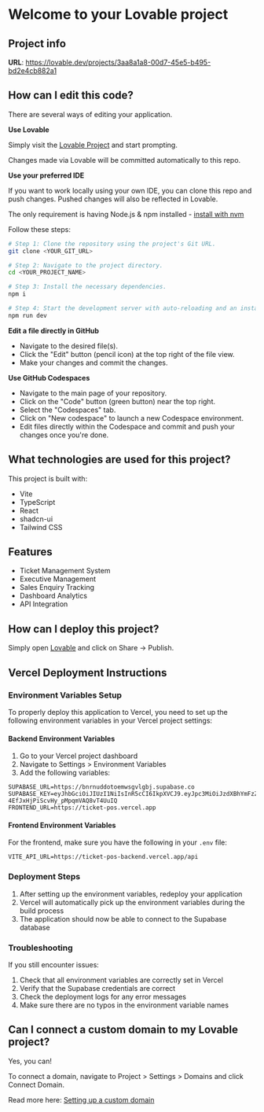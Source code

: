 # Welcome to your Lovable project

## Project info

**URL**: https://lovable.dev/projects/3aa8a1a8-00d7-45e5-b495-bd2e4cb882a1

## How can I edit this code?

There are several ways of editing your application.

**Use Lovable**

Simply visit the [Lovable Project](https://lovable.dev/projects/3aa8a1a8-00d7-45e5-b495-bd2e4cb882a1) and start prompting.

Changes made via Lovable will be committed automatically to this repo.

**Use your preferred IDE**

If you want to work locally using your own IDE, you can clone this repo and push changes. Pushed changes will also be reflected in Lovable.

The only requirement is having Node.js & npm installed - [install with nvm](https://github.com/nvm-sh/nvm#installing-and-updating)

Follow these steps:

```sh
# Step 1: Clone the repository using the project's Git URL.
git clone <YOUR_GIT_URL>

# Step 2: Navigate to the project directory.
cd <YOUR_PROJECT_NAME>

# Step 3: Install the necessary dependencies.
npm i

# Step 4: Start the development server with auto-reloading and an instant preview.
npm run dev
```

**Edit a file directly in GitHub**

- Navigate to the desired file(s).
- Click the "Edit" button (pencil icon) at the top right of the file view.
- Make your changes and commit the changes.

**Use GitHub Codespaces**

- Navigate to the main page of your repository.
- Click on the "Code" button (green button) near the top right.
- Select the "Codespaces" tab.
- Click on "New codespace" to launch a new Codespace environment.
- Edit files directly within the Codespace and commit and push your changes once you're done.

## What technologies are used for this project?

This project is built with:

- Vite
- TypeScript
- React
- shadcn-ui
- Tailwind CSS

## Features

- Ticket Management System
- Executive Management
- Sales Enquiry Tracking
- Dashboard Analytics
- API Integration

## How can I deploy this project?

Simply open [Lovable](https://lovable.dev/projects/3aa8a1a8-00d7-45e5-b495-bd2e4cb882a1) and click on Share -> Publish.

## Vercel Deployment Instructions

### Environment Variables Setup

To properly deploy this application to Vercel, you need to set up the following environment variables in your Vercel project settings:

#### Backend Environment Variables

1. Go to your Vercel project dashboard
2. Navigate to Settings > Environment Variables
3. Add the following variables:

```
SUPABASE_URL=https://bnrnuddotoemwsgvlgbj.supabase.co
SUPABASE_KEY=eyJhbGciOiJIUzI1NiIsInR5cCI6IkpXVCJ9.eyJpc3MiOiJzdXBhYmFzZSIsInJlZiI6ImJucm51ZGRvdG9lbXdzZ3ZsZ2JqIiwicm9sZSI6ImFub24iLCJpYXQiOjE3NTc1MjU0MDYsImV4cCI6MjA3MzEwMTQwNn0.bSqfeOf8LkV-4EfJxHjPiScvHy_pMpqmVAQ8vT4UuIQ
FRONTEND_URL=https://ticket-pos.vercel.app
```

#### Frontend Environment Variables

For the frontend, make sure you have the following in your `.env` file:

```
VITE_API_URL=https://ticket-pos-backend.vercel.app/api
```

### Deployment Steps

1. After setting up the environment variables, redeploy your application
2. Vercel will automatically pick up the environment variables during the build process
3. The application should now be able to connect to the Supabase database

### Troubleshooting

If you still encounter issues:

1. Check that all environment variables are correctly set in Vercel
2. Verify that the Supabase credentials are correct
3. Check the deployment logs for any error messages
4. Make sure there are no typos in the environment variable names

## Can I connect a custom domain to my Lovable project?

Yes, you can!

To connect a domain, navigate to Project > Settings > Domains and click Connect Domain.

Read more here: [Setting up a custom domain](https://docs.lovable.dev/tips-tricks/custom-domain#step-by-step-guide)